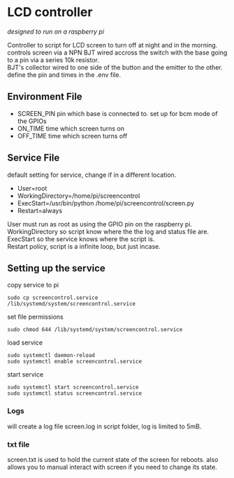 # LCD controller 
*designed to run on a raspberry pi*   

Controller to script for LCD screen to turn off at night and in the morning.  
controls screen via a NPN BJT wired accross the switch with the base going to a pin via a series 10k resistor.  
BJT's collector wired to one side of the button and the  emitter to the other.  
define the pin and times in the .env file.  

## Environment File

 - SCREEN_PIN pin which base is connected to. set up for bcm mode of the GPIOs
 - ON_TIME time which screen turns on
 - OFF_TIME time which screen turns off

## Service File

default setting for service, change if in a different location.  
- User=root 
- WorkingDirectory=/home/pi/screencontrol
- ExecStart=/usr/bin/python /home/pi/screencontrol/screen.py 
- Restart=always

User must run as root as using the GPIO pin on the raspberry pi.  
WorkingDirectory so script know where the the log and status file are.  
ExecStart so the service knows where the script is.  
Restart policy, script is a infinite loop, but just incase.

## Setting up the service

copy service to pi
```
sudo cp screencontrol.service /lib/systemd/system/screencontrol.service
```
set file permissions
```
sudo chmod 644 /lib/systemd/system/screencontrol.service
```
load service
```
sudo systemctl daemon-reload
sudo systemctl enable screencontrol.service
```

start service
```
sudo systemctl start screencontrol.service
sudo systemctl status screencontrol.service
```
### Logs
will create a log file screen.log in script folder, log is limited to 5mB.

### txt file
screen.txt is used to hold the current state of the screen for reboots. also allows you to manual interact with screen if you need to change its state. 